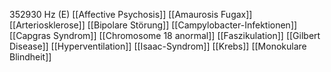 352930 Hz (E)
[[Affective Psychosis]]
[[Amaurosis Fugax]]
[[Arteriosklerose]]
[[Bipolare Störung]]
[[Campylobacter-Infektionen]]
[[Capgras Syndrom]]
[[Chromosome 18 anormal]]
[[Faszikulation]]
[[Gilbert Disease]]
[[Hyperventilation]]
[[Isaac-Syndrom]]
[[Krebs]]
[[Monokulare Blindheit]]